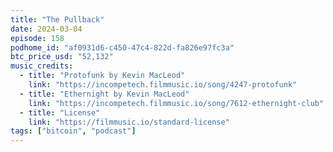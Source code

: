 ```yaml
---
title: "The Pullback"
date: 2024-03-04
episode: 158
podhome_id: "af0931d6-c450-47c4-822d-fa826e97fc3a"
btc_price_usd: "52,132"
music_credits:
  - title: "Protofunk by Kevin MacLeod"
    link: "https://incompetech.filmmusic.io/song/4247-protofunk"
  - title: "Ethernight by Kevin MacLeod"
    link: "https://incompetech.filmmusic.io/song/7612-ethernight-club"
  - title: "License"
    link: "https://filmmusic.io/standard-license"
tags: ["bitcoin", "podcast"]
---
```

